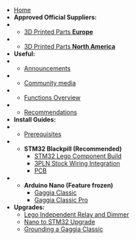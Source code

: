 * [Home](/)
* __Approved Official Suppliers:__
* - [3D Printed Parts __Europe__](https://gaggiuino.espressio.nl/)
* - [3D Printed Parts __North America__](https://gaggiuino.hudsoncreativegroup.com/)
* __Useful:__
* - [Announcements](announcements/)
* - [Community media](community/community-media.md)
* - [Functions Overview](learning/functions-guide.md)
* - [Recommendations](learning/learning-sources.md)
* __Install Guides:__
* - [Prerequisites](prereq/prerequisites.md)
* - __STM32 Blackpill (Recommended)__
    * [STM32 Lego Component Build](guides-stm32/lego-component-build-guide.md)
    * [3PLN Stock Wiring Integration](guides-stm32/3pln-stock-wiring-integration.md)
    * [PCB](pcb/singleboard.md)
* - __Arduino Nano (Feature frozen)__
    * [Gaggia Classic](guides-nano/gaggia-classic.md)
    * [Gaggia Classic Pro](guides-nano/gaggia-classic-pro-new-classic.md)
* __Upgrades:__
    * [Lego Independent Relay and Dimmer](guides-upgrade/lego-independent-relay-dimmer.md)
    * [Nano to STM32 Upgrade](guides-upgrade/nano-to-stm32.md)
    * [Grounding a Gaggia Classic](guides-upgrade/grounding-a-gaggia-classic.md)
